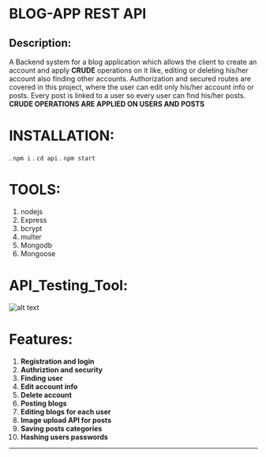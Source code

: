 # BLOG-APP REST API
## Description:
A Backend system for a blog application which allows the client
to create an account and apply **CRUDE**  operations on it like, 
editing or deleting his/her account also finding other  accounts.
Authorization and secured routes are covered in this project,
where the user can  edit only his/her account info or posts.
Every post is linked to a user so every user can find his/her
posts. **CRUDE OPERATIONS ARE APPLIED ON USERS AND POSTS**

# INSTALLATION:
. `npm i`
. `cd api`
. `npm start`

# TOOLS:
1. nodejs
2. Express
3. bcrypt
4. multer
5. Mongodb
6. Mongoose

# API_Testing_Tool:
![alt text](https://mms.businesswire.com/media/20220414005114/en/761650/22/postman-logo-vert-2018.jpg)

# Features:
 1. **Registration and login**
 2. **Authriztion and security**
 3. **Finding user**
 4. **Edit account info**
 5. **Delete account**
 6. **Posting blogs**
 7. **Editing blogs for each user**
 8. **Image upload API for posts**
 9. **Saving posts categories**
 10. **Hashing users passwords**
 
****

  
 
  




